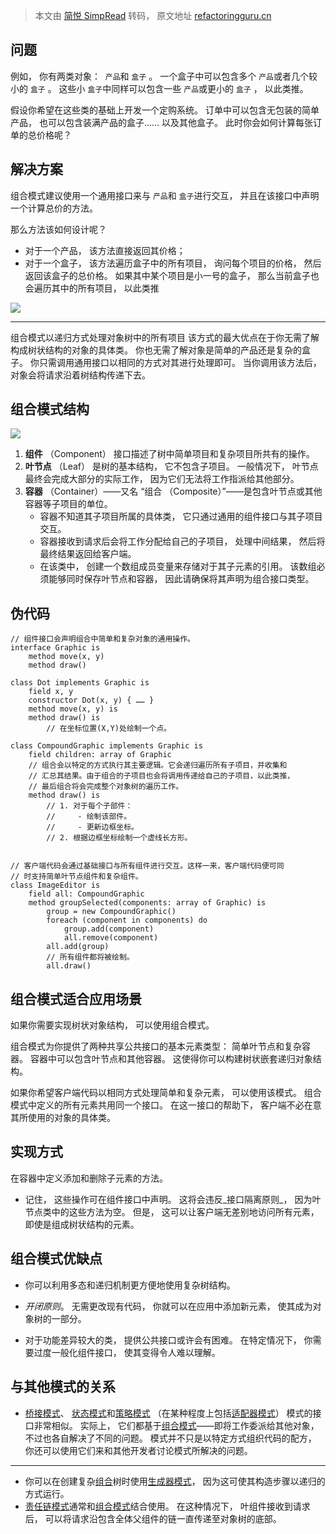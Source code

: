 > 本文由 [简悦 SimpRead](http://ksria.com/simpread/) 转码， 原文地址 [refactoringguru.cn](https://refactoringguru.cn/design-patterns/composite?_gl=1*6nnpyq*_ga*MTI1NjIzNzY1Ni4xNjkzODA5NTY2*_ga_SR8Y3GYQYC*MTY5Mzg5NjQ1Mi40LjEuMTY5Mzg5Njk2Ny42MC4wLjA.)

问题
--
例如， 你有两类对象： ​ `产品`和 `盒子` 。 一个盒子中可以包含多个 `产品`或者几个较小的 `盒子` 。 这些小 `盒子`中同样可以包含一些 `产品`或更小的 `盒子` ， 以此类推。

假设你希望在这些类的基础上开发一个定购系统。 订单中可以包含无包装的简单产品， 也可以包含装满产品的盒子…… 以及其他盒子。 此时你会如何计算每张订单的总价格呢？

解决方案
----

组合模式建议使用一个通用接口来与 `产品`和 `盒子`进行交互， 并且在该接口中声明一个计算总价的方法。

那么方法该如何设计呢？ 
- 对于一个产品， 该方法直接返回其价格； 
- 对于一个盒子， 该方法遍历盒子中的所有项目， 询问每个项目的价格， 然后返回该盒子的总价格。 
如果其中某个项目是小一号的盒子， 那么当前盒子也会遍历其中的所有项目， 以此类推

![](https://refactoringguru.cn/images/patterns/content/composite/composite-comic-1-zh.png?id=845971cd0cc64fb0f3e303f393a9102c)


---

组合模式以递归方式处理对象树中的所有项目
该方式的最大优点在于你无需了解构成树状结构的对象的具体类。 你也无需了解对象是简单的产品还是复杂的盒子。 你只需调用通用接口以相同的方式对其进行处理即可。 当你调用该方法后， 对象会将请求沿着树结构传递下去。


组合模式结构
------
![](https://refactoringguru.cn/images/patterns/diagrams/composite/structure-zh-indexed.png?id=0fc4960b564ebffa57284eade9141f1a)

1.  **组件** （Component） 接口描述了树中简单项目和复杂项目所共有的操作。
2.  **叶节点** （Leaf） 是树的基本结构， 它不包含子项目。
    一般情况下， 叶节点最终会完成大部分的实际工作， 因为它们无法将工作指派给其他部分。
3.  **容器** （Container）——又名 “组合 （Composite）”——是包含叶节点或其他容器等子项目的单位。
	- 容器不知道其子项目所属的具体类， 它只通过通用的组件接口与其子项目交互。
	- 容器接收到请求后会将工作分配给自己的子项目， 处理中间结果， 然后将最终结果返回给客户端。
	- 在该类中， 创建一个数组成员变量来存储对于其子元素的引用。 该数组必须能够同时保存叶节点和容器， 因此请确保将其声明为组合接口类型。

伪代码
---

```
// 组件接口会声明组合中简单和复杂对象的通用操作。
interface Graphic is
    method move(x, y)
    method draw()

class Dot implements Graphic is
    field x, y
    constructor Dot(x, y) { …… }
    method move(x, y) is
    method draw() is
        // 在坐标位置(X,Y)处绘制一个点。

class CompoundGraphic implements Graphic is
    field children: array of Graphic
    // 组合会以特定的方式执行其主要逻辑。它会递归遍历所有子项目，并收集和
    // 汇总其结果。由于组合的子项目也会将调用传递给自己的子项目，以此类推，
    // 最后组合将会完成整个对象树的遍历工作。
    method draw() is
        // 1. 对于每个子部件：
        //     - 绘制该部件。
        //     - 更新边框坐标。
        // 2. 根据边框坐标绘制一个虚线长方形。


// 客户端代码会通过基础接口与所有组件进行交互。这样一来，客户端代码便可同
// 时支持简单叶节点组件和复杂组件。
class ImageEditor is
    field all: CompoundGraphic
    method groupSelected(components: array of Graphic) is
        group = new CompoundGraphic()
        foreach (component in components) do
            group.add(component)
            all.remove(component)
        all.add(group)
        // 所有组件都将被绘制。
        all.draw()
```

组合模式适合应用场景
----------

如果你需要实现树状对象结构， 可以使用组合模式。

组合模式为你提供了两种共享公共接口的基本元素类型： 简单叶节点和复杂容器。 容器中可以包含叶节点和其他容器。 这使得你可以构建树状嵌套递归对象结构。

如果你希望客户端代码以相同方式处理简单和复杂元素， 可以使用该模式。
组合模式中定义的所有元素共用同一个接口。 在这一接口的帮助下， 客户端不必在意其所使用的对象的具体类。

实现方式
----
在容器中定义添加和删除子元素的方法。
- 记住， 这些操作可在组件接口中声明。 这将会违反_接口隔离原则_， 因为叶节点类中的这些方法为空。 但是， 这可以让客户端无差别地访问所有元素， 即使是组成树状结构的元素。

组合模式优缺点
-------

*   你可以利用多态和递归机制更方便地使用复杂树结构。
*   _开闭原则_。 无需更改现有代码， 你就可以在应用中添加新元素， 使其成为对象树的一部分。

*   对于功能差异较大的类， 提供公共接口或许会有困难。 在特定情况下， 你需要过度一般化组件接口， 使其变得令人难以理解。

与其他模式的关系
--------

*   [桥接模式](/design-patterns/bridge)、 [状态模式](/design-patterns/state)和[策略模式](/design-patterns/strategy) （在某种程度上包括[适配器模式](/design-patterns/adapter)） 模式的接口非常相似。 实际上， 它们都基于[组合模式](/design-patterns/composite)——即将工作委派给其他对象， 不过也各自解决了不同的问题。 模式并不只是以特定方式组织代码的配方， 你还可以使用它们来和其他开发者讨论模式所解决的问题。

---
*   你可以在创建复杂[组合](/design-patterns/composite)树时使用[生成器模式](/design-patterns/builder)， 因为这可使其构造步骤以递归的方式运行。
*   [责任链模式](/design-patterns/chain-of-responsibility)通常和[组合模式](/design-patterns/composite)结合使用。 在这种情况下， 叶组件接收到请求后， 可以将请求沿包含全体父组件的链一直传递至对象树的底部。
